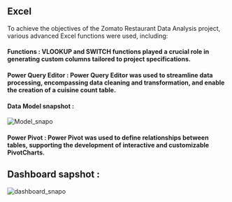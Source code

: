 ## Excel 
To achieve the objectives of the Zomato Restaurant Data Analysis project, various advanced Excel functions were used, including:

#### Functions : VLOOKUP and SWITCH functions played a crucial role in generating custom columns tailored to project specifications.

#### Power Query Editor : Power Query Editor was used to streamline data processing, encompassing data cleaning and transformation, and enable the creation of a cuisine count table.
#### Data Model snapshot :
![Model_snapo](https://github.com/user-attachments/assets/7075b99d-a29f-4bce-a064-1ff83caac61c)

#### Power Pivot : Power Pivot was used to define relationships between tables, supporting the development of interactive and customizable PivotCharts.

## Dashboard sapshot :
![dashboard_snapo](https://github.com/user-attachments/assets/f9d3f55a-024d-48c4-a2c2-48aee2923635)
  
